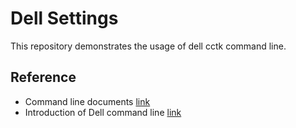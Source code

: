 # Dell Settings

This repository demonstrates the usage of dell cctk command line.

## Reference

- Command line documents [link](https://dl.dell.com/topicspdf/command-configure-v41_reference-guide_en-us.pdf)
- Introduction of Dell command line [link](https://www.dell.com/support/kbdoc/en-sg/000134806/how-to-install-use-dell-client-configuration-toolkit)
